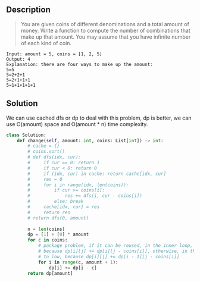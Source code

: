 ## Description
>You are given coins of different denominations and a total amount of money. Write a function to compute the number of combinations that make up that amount. You may assume that you have infinite number of each kind of coin.

```
Input: amount = 5, coins = [1, 2, 5]
Output: 4
Explanation: there are four ways to make up the amount:
5=5
5=2+2+1
5=2+1+1+1
5=1+1+1+1+1
```

## Solution

We can use cached dfs or dp to deal with this problem, dp is better, we can use O(amount) space and O(amount * n) time complexity.

```python
class Solution:
    def change(self, amount: int, coins: List[int]) -> int:
        # cache = {}
        # coins.sort()
        # def dfs(idx, cur):
        #     if cur == 0: return 1
        #     if cur < 0: return 0
        #     if (idx, cur) in cache: return cache[idx, cur]
        #     res = 0
        #     for i in range(idx, len(coins)):
        #         if cur >= coins[i]:
        #             res += dfs(i, cur - coins[i])
        #         else: break
        #     cache[idx, cur] = res
        #     return res
        # return dfs(0, amount)
        
        n = len(coins)
        dp = [1] + [0] * amount
        for c in coins:
            # package problem, if it can be reused, in the inner loop, we should go from lo to hi
            # because dp[i][j] += dp[i][j - coins[i]], otherwise, in the inner loop, we should go from hi
            # to low, because dp[i][j] += dp[i - 1][j - coins[i]]
            for i in range(c, amount + 1):
                dp[i] += dp[i - c]
        return dp[amount]
```
